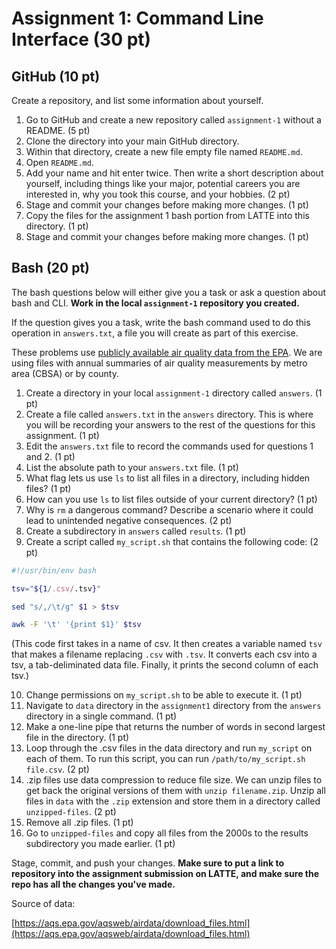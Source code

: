 # Assignment 1: Command Line Interface (30 pt)

## GitHub (10 pt)

Create a repository, and list some information about yourself.

1.	Go to GitHub and create a new repository called `assignment-1` without a README. (5 pt)
2.	Clone the directory into your main GitHub directory.
3.	Within that directory, create a new file empty file named `README.md`. 
4.	Open `README.md`.
5.	Add your name and hit enter twice. Then write a short description about yourself, including things like your major, potential careers you are interested in, why you took this course, and your hobbies. (2 pt)
6.  Stage and commit your changes before making more changes. (1 pt)
7.  Copy the files for the assignment 1 bash portion from LATTE into this directory. (1 pt)
8.  Stage and commit your changes before making more changes. (1 pt)


## Bash (20 pt)

The bash questions below will either give you a task or ask a question about bash and CLI. **Work in the local `assignment-1` repository you created.**

If the question gives you a task, write the bash command used to do this operation in `answers.txt`, a file you will create as part of this exercise.

These problems use [publicly available air quality data from the EPA](https://aqs.epa.gov/aqsweb/airdata/download_files.html). We are using files with annual summaries of air quality measurements by metro area (CBSA) or by county.

1.	Create a directory in your local `assignment-1` directory called `answers`. (1 pt)
2.	Create a file called `answers.txt` in the `answers` directory. This is where you will be recording your answers to the rest of the questions for this assignment. (1 pt)
3.	Edit the `answers.txt` file to record the commands used for questions 1 and 2. (1 pt)
4.	List the absolute path to your `answers.txt` file. (1 pt)
5.	What flag lets us use `ls` to list all files in a directory, including hidden files? (1 pt)
6.	How can you use `ls` to list files outside of your current directory? (1 pt)
7.	Why is `rm` a dangerous command? Describe a scenario where it could lead to unintended negative consequences. (2 pt)
8.	Create a subdirectory in `answers` called `results`. (1 pt)
9.	Create a script called `my_script.sh` that contains the following code: (2 pt)

```bash
#!/usr/bin/env bash

tsv="${1/.csv/.tsv}" 

sed "s/,/\t/g" $1 > $tsv

awk -F '\t' '{print $1}' $tsv
```

(This code first takes in a name of csv. It then creates a variable named `tsv` that makes a filename replacing `.csv` with `.tsv`. It converts each csv into a tsv, a tab-deliminated data file.  Finally, it prints the second column of each tsv.)

10.	Change permissions on `my_script.sh` to be able to execute it. (1 pt)
11.	Navigate to `data` directory in the `assignment1` directory from the `answers` directory in a single command. (1 pt)
12.	Make a one-line pipe that returns the number of words in second largest file in the directory. (1 pt)
13.	Loop through the .csv files in the data directory and run `my_script` on each of them. To run this script, you can run `/path/to/my_script.sh file.csv`. (2 pt)
14.	.zip files use data compression to reduce file size. We can unzip files to get back the original versions of them with `unzip filename.zip`. Unzip all files in `data` with the `.zip` extension and store them in a directory called `unzipped-files`. (2 pt)
15.	Remove all .zip files. (1 pt)
16.	Go to `unzipped-files` and copy all files from the 2000s to the results subdirectory you made earlier. (1 pt)

Stage, commit, and push your changes. **Make sure to put a link to repository into the assignment submission on LATTE, and make sure the repo has all the changes you've made.**


Source of data:

[https://aqs.epa.gov/aqsweb/airdata/download_files.html](https://aqs.epa.gov/aqsweb/airdata/download_files.html)
